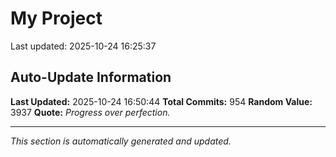 # My Project


Last updated: 2025-10-24 16:25:37

































































































































































































































































































































































































































































































































































































































































































































































































































































































































































































































































































































































































































































































































































































## Auto-Update Information

**Last Updated:** 2025-10-24 16:50:44
**Total Commits:** 954
**Random Value:** 3937
**Quote:** _Progress over perfection._

---
_This section is automatically generated and updated._